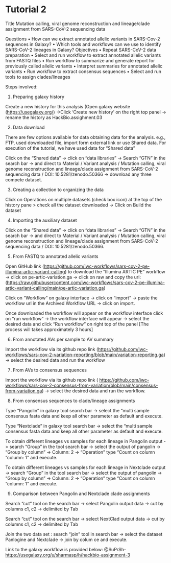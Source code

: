 
# Tutorial 2

Title
Mutation calling, viral genome reconstruction and lineage/clade assignment from SARS-CoV-2 sequencing data

Questions
•	How can we extract annotated allelic variants in SARS-Cov-2 sequences in Galaxy?
•	Which tools and workflows can we use to identify SARS-CoV-2 lineages in Galaxy?
Objectives 
•	Repeat SARS-CoV-2 data preparation
•	Select and run workflow to extract annotated allelic variants from FASTQ files
•	Run workflow to summarize and generate report for previously called allelic variants
•	Interpret summaries for annotated allelic variants
•	Run workflow to extract consensus sequences
•	Select and run tools to assign clades/lineages

Steps involved:

1.	Preparing galaxy history

Create a new history for this analysis (Open galaxy website (https://usegalaxy.org/) ->Click ‘Create new history’ on the right top panel -> rename the history as HackBio.assighment.03

2.	Data download

There are few options available for data obtaining data for the analysis. e.g., FTP, used downloaded file, import form external link or use Shared data. For execution of the tutorial, we have used data for “Shared data”

Click on the “Shared data” -> click on “data libraries” -> Search “GTN” in the search bar -> and direct to Material / Variant analysis / Mutation calling, viral genome reconstruction and lineage/clade assignment from SARS-CoV-2 sequencing data / DOI: 10.5281/zenodo.50366 -> download any three compete dataset.
 

3.	Creating a collection to organizing the data

Click on Operations on multiple datasets (check box icon) at the top of the history pane > check all the dataset downloaded -> Click on Build the dataset


4.	Importing the auxiliary dataset

Click on the “Shared data” -> click on “data libraries” -> Search “GTN” in the search bar -> and direct to Material / Variant analysis / Mutation calling, viral genome reconstruction and lineage/clade assignment from SARS-CoV-2 sequencing data / DOI: 10.5281/zenodo.50366.
 

5.	From FASTQ to annotated allelic variants

Open GitHub link (https://github.com/iwc-workflows/sars-cov-2-pe-illumina-artic-variant-calling) to download the “Illumina ARTIC PE” workflow -> click on pe-artic-variation.ga -> click on raw and copy the url: (https://raw.githubusercontent.com/iwc-workflows/sars-cov-2-pe-illumina-artic-variant-calling/main/pe-artic-variation.ga)

Click on “Workflow” on galaxy interface -> click on “import” -> paste the workflow url in the Archived Workflow URL -> click on import.
 

Once downloaded the workflow will appear on the workflow interface click on “run workflow” -> the workflow interface will appear -> select the desired data and click “Run workflow” on right top of the panel [The process will takes approximately 3 hours] 
 
 
6.	From annotated AVs per sample to AV summary

Import the workflow via its github repo link (https://github.com/iwc-workflows/sars-cov-2-variation-reporting/blob/main/variation-reporting.ga) -> select the desired data and run the workflow


7.	From AVs to consensus sequences

Import the workflow via its github repo link ( https://github.com/iwc-workflows/sars-cov-2-consensus-from-variation/blob/main/consensus-from-variation.ga) -> select the desired data and run the workflow.


8.	From consensus sequences to clade/lineage assignments

Type “Pangolin” in galaxy tool search bar -> select the “multi sample consensus fasta data and keep all other parameter as default and execute.
 

Type “Nextclade” in galaxy tool search bar -> select the “multi sample consensus fasta data and keep all other parameter as default and execute.
 
To obtain different lineages vs samples for each lineage in Pangolin output -> search “Group” in the tool search bar -> select the output of pangolin -> “Group by column” -> Column: 2 -> “Operation” type “Count on column “column: 1” and execute.

To obtain different lineages vs samples for each lineage in Nextclade output -> search “Group” in the tool search bar -> select the output of pangolin -> “Group by column” -> Column: 2 -> “Operation” type “Count on column “column: 1” and execute.


9.	Comparison between Pangolin and Nextclade clade assignments

Search “cut” tool on the search bar -> select Pangolin output data -> cut by columns c1, c2 -> delimited by Tab

Search “cut” tool on the search bar -> select NextClad output data -> cut by columns c1, c2 -> delimited by Tab

Join the two data set : search “join” tool in search bar -> select the dataset Panlogine and Nextclade -> join by colum ce and execute.

Link to the galaxy workflow is provided below:
@SuPrSh- https://usegalaxy.org/u/sharmasp/h/hackbio-assignment-3
